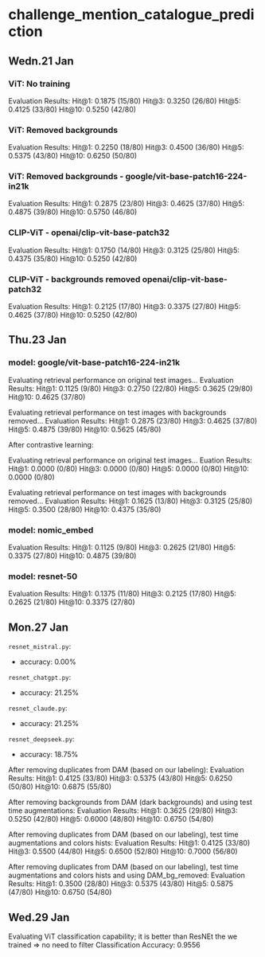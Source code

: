 # challenge_mention_catalogue_prediction

## Wedn.21 Jan

### ViT: No training

Evaluation Results:
Hit@1: 0.1875 (15/80)
Hit@3: 0.3250 (26/80)
Hit@5: 0.4125 (33/80)
Hit@10: 0.5250 (42/80)

### ViT: Removed backgrounds

Evaluation Results:
Hit@1: 0.2250 (18/80)
Hit@3: 0.4500 (36/80)
Hit@5: 0.5375 (43/80)
Hit@10: 0.6250 (50/80)

### ViT: Removed backgrounds - google/vit-base-patch16-224-in21k

Evaluation Results:
Hit@1: 0.2875 (23/80)
Hit@3: 0.4625 (37/80)
Hit@5: 0.4875 (39/80)
Hit@10: 0.5750 (46/80)

### CLIP-ViT - openai/clip-vit-base-patch32

Evaluation Results:
Hit@1: 0.1750 (14/80)
Hit@3: 0.3125 (25/80)
Hit@5: 0.4375 (35/80)
Hit@10: 0.5250 (42/80)

### CLIP-ViT - backgrounds removed openai/clip-vit-base-patch32

Evaluation Results:
Hit@1: 0.2125 (17/80)
Hit@3: 0.3375 (27/80)
Hit@5: 0.4625 (37/80)
Hit@10: 0.5250 (42/80)

## Thu.23 Jan

### model: google/vit-base-patch16-224-in21k

Evaluating retrieval performance on original test images...
Evaluation Results:
Hit@1: 0.1125 (9/80)
Hit@3: 0.2750 (22/80)
Hit@5: 0.3625 (29/80)
Hit@10: 0.4625 (37/80)

Evaluating retrieval performance on test images with backgrounds removed...
Evaluation Results:
Hit@1: 0.2875 (23/80)
Hit@3: 0.4625 (37/80)
Hit@5: 0.4875 (39/80)
Hit@10: 0.5625 (45/80)

After contrastive learning:

Evaluating retrieval performance on original test images...
Euation Results:
Hit@1: 0.0000 (0/80)
Hit@3: 0.0000 (0/80)
Hit@5: 0.0000 (0/80)
Hit@10: 0.0000 (0/80)

Evaluating retrieval performance on test images with backgrounds removed...
Evaluation Results:
Hit@1: 0.1625 (13/80)
Hit@3: 0.3125 (25/80)
Hit@5: 0.3500 (28/80)
Hit@10: 0.4375 (35/80)

### model: nomic_embed

Evaluation Results:
Hit@1: 0.1125 (9/80)
Hit@3: 0.2625 (21/80)
Hit@5: 0.3375 (27/80)
Hit@10: 0.4875 (39/80)

### model: resnet-50

Evaluation Results:
Hit@1: 0.1375 (11/80)
Hit@3: 0.2125 (17/80)
Hit@5: 0.2625 (21/80)
Hit@10: 0.3375 (27/80)

## Mon.27 Jan

`resnet_mistral.py`:

- accuracy: 0.00%

`resnet_chatgpt.py`:

- accuracy: 21.25%

`resnet_claude.py`:

- accuracy: 21.25%

`resnet_deepseek.py`:

- accuracy: 18.75%

After removing duplicates from DAM (based on our labeling):
Evaluation Results:
Hit@1: 0.4125 (33/80)
Hit@3: 0.5375 (43/80)
Hit@5: 0.6250 (50/80)
Hit@10: 0.6875 (55/80)

After removing backgrounds from DAM (dark backgrounds) and using test time augmentations:
Evaluation Results:
Hit@1: 0.3625 (29/80)
Hit@3: 0.5250 (42/80)
Hit@5: 0.6000 (48/80)
Hit@10: 0.6750 (54/80)

After removing duplicates from DAM (based on our labeling), test time augmentations and colors hists:
Evaluation Results:
Hit@1: 0.4125 (33/80)
Hit@3: 0.5500 (44/80)
Hit@5: 0.6500 (52/80)
Hit@10: 0.7000 (56/80)

After removing duplicates from DAM (based on our labeling), test time augmentations and colors hists
and using DAM_bg_removed:
Evaluation Results:
Hit@1: 0.3500 (28/80)
Hit@3: 0.5375 (43/80)
Hit@5: 0.5875 (47/80)
Hit@10: 0.6750 (54/80)

## Wed.29 Jan

Evaluating ViT classification capability; it is better than ResNEt the we trained => no need to filter
Classification Accuracy: 0.9556
